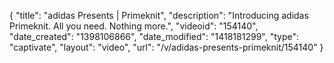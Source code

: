 {
    "title": "adidas Presents | Primeknit",
    "description": "Introducing adidas Primeknit. All you need. Nothing more.",
    "videoid": "154140",
    "date_created": "1398106866",
    "date_modified": "1418181299",
    "type": "captivate",
    "layout": "video",
    "url": "\/v\/adidas-presents-primeknit\/154140"
}